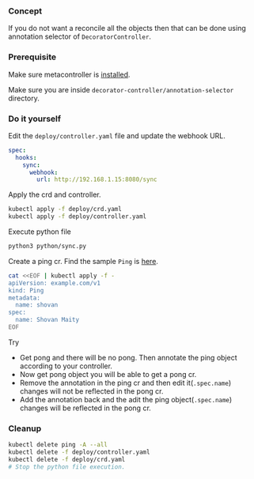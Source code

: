 ### Concept

If you do not want a reconcile all the objects then that can be done using annotation selector of `DecoratorController`.

### Prerequisite

Make sure metacontroller is [installed](https://github.com/shovanmaity/metacontroller-by-example/tree/master/metacontroller).

Make sure you are inside `decorator-controller/annotation-selector` directory.

### Do it yourself

Edit the `deploy/controller.yaml` file and update the webhook URL.
```yaml
spec:
  hooks:
    sync:
      webhook:
        url: http://192.168.1.15:8080/sync
```

Apply the crd and controller.
```bash
kubectl apply -f deploy/crd.yaml
kubectl apply -f deploy/controller.yaml
```

Execute python file
```bash
python3 python/sync.py
```

Create a ping cr. Find the sample `Ping` is [here](https://github.com/shovanmaity/metacontroller-by-example/blob/master/decorator-controller/annotation-selector/deploy/ping.yaml).
```bash
cat <<EOF | kubectl apply -f -
apiVersion: example.com/v1
kind: Ping
metadata:
  name: shovan
spec:
  name: Shovan Maity
EOF
```

Try

- Get pong and there will be no pong. Then annotate the ping object according to your controller.
- Now get pong object you will be able to get a pong cr.
- Remove the annotation in the ping cr and then edit it(`.spec.name`) changes will not be reflected in the pong cr.
- Add the annotation back and the adit the ping object(`.spec.name`) changes will be reflected in the pong cr.

### Cleanup

```bash
kubectl delete ping -A --all
kubectl delete -f deploy/controller.yaml
kubectl delete -f deploy/crd.yaml
# Stop the python file execution.
```
